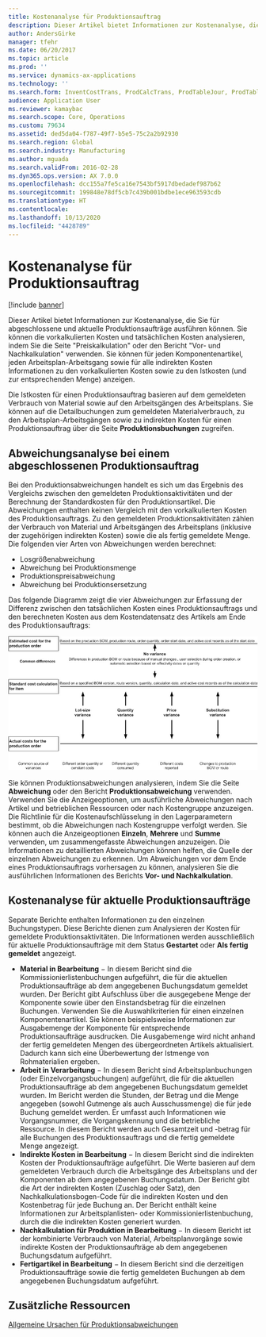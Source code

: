 ```yaml
---
title: Kostenanalyse für Produktionsauftrag
description: Dieser Artikel bietet Informationen zur Kostenanalyse, die Sie für abgeschlossene und aktuelle Produktionsaufträge ausführen können. Sie können die vorkalkulierten Kosten und tatsächlichen Kosten analysieren, indem Sie die Seite "Preiskalkulation" oder den Bericht "Vor- und Nachkalkulation" verwenden. Sie können für jeden Komponentenartikel, jeden Arbeitsplan-Arbeitsgang sowie für alle indirekten Kosten Informationen zu den vorkalkulierten Kosten sowie zu den Istkosten (und zur entsprechenden Menge) anzeigen.
author: AndersGirke
manager: tfehr
ms.date: 06/20/2017
ms.topic: article
ms.prod: ''
ms.service: dynamics-ax-applications
ms.technology: ''
ms.search.form: InventCostTrans, ProdCalcTrans, ProdTableJour, ProdTableListPage, ProdSetupHistoricalCost
audience: Application User
ms.reviewer: kamaybac
ms.search.scope: Core, Operations
ms.custom: 79634
ms.assetid: ded5da04-f787-49f7-b5e5-75c2a2b92930
ms.search.region: Global
ms.search.industry: Manufacturing
ms.author: mguada
ms.search.validFrom: 2016-02-28
ms.dyn365.ops.version: AX 7.0.0
ms.openlocfilehash: dcc155a7fe5ca16e7543bf5917dbedadef987b62
ms.sourcegitcommit: 199848e78df5cb7c439b001bdbe1ece963593cdb
ms.translationtype: HT
ms.contentlocale: 
ms.lasthandoff: 10/13/2020
ms.locfileid: "4428789"
---
```

# <a name="production-order-cost-analysis"></a>Kostenanalyse für Produktionsauftrag

[!include [banner](../includes/banner.md)]

Dieser Artikel bietet Informationen zur Kostenanalyse, die Sie für abgeschlossene und aktuelle Produktionsaufträge ausführen können. Sie können die vorkalkulierten Kosten und tatsächlichen Kosten analysieren, indem Sie die Seite "Preiskalkulation" oder den Bericht "Vor- und Nachkalkulation" verwenden. Sie können für jeden Komponentenartikel, jeden Arbeitsplan-Arbeitsgang sowie für alle indirekten Kosten Informationen zu den vorkalkulierten Kosten sowie zu den Istkosten (und zur entsprechenden Menge) anzeigen.

Die Istkosten für einen Produktionsauftrag basieren auf dem gemeldeten Verbrauch von Material sowie auf den Arbeitsgängen des Arbeitsplans. Sie können auf die Detailbuchungen zum gemeldeten Materialverbrauch, zu den Arbeitsplan-Arbeitsgängen sowie zu indirekten Kosten für einen Produktionsauftrag über die Seite **Produktionsbuchungen** zugreifen.

## <a name="variance-analysis-for-a-completed-production-order"></a>Abweichungsanalyse bei einem abgeschlossenen Produktionsauftrag
Bei den Produktionsabweichungen handelt es sich um das Ergebnis des Vergleichs zwischen den gemeldeten Produktionsaktivitäten und der Berechnung der Standardkosten für den Produktionsartikel. Die Abweichungen enthalten keinen Vergleich mit den vorkalkulierten Kosten des Produktionsauftrags. Zu den gemeldeten Produktionsaktivitäten zählen der Verbrauch von Material und Arbeitsgängen des Arbeitsplans (inklusive der zugehörigen indirekten Kosten) sowie die als fertig gemeldete Menge. Die folgenden vier Arten von Abweichungen werden berechnet:

-   Losgrößenabweichung
-   Abweichung bei Produktionsmenge
-   Produktionspreisabweichung
-   Abweichung bei Produktionsersetzung

Das folgende Diagramm zeigt die vier Abweichungen zur Erfassung der Differenz zwischen den tatsächlichen Kosten eines Produktionsauftrags und den berechneten Kosten aus dem Kostendatensatz des Artikels am Ende des Produktionsauftrags: 

![Abweichungen, die Unterschiede bei einem abgeschlossenen Produktionsauftrag berücksichtigen](./media/control.jpg) 

Sie können Produktionsabweichungen analysieren, indem Sie die Seite **Abweichung** oder den Bericht **Produktionsabweichung** verwenden. Verwenden Sie die Anzeigeoptionen, um ausführliche Abweichungen nach Artikel und betrieblichen Ressourcen oder nach Kostengruppe anzuzeigen. Die Richtlinie für die Kostenaufschlüsselung in den Lagerparametern bestimmt, ob die Abweichungen nach Kostengruppe verfolgt werden. Sie können auch die Anzeigeoptionen **Einzeln**, **Mehrere** und **Summe** verwenden, um zusammengefasste Abweichungen anzuzeigen. Die Informationen zu detaillierten Abweichungen können helfen, die Quelle der einzelnen Abweichungen zu erkennen. Um Abweichungen vor dem Ende eines Produktionsauftrags vorhersagen zu können, analysieren Sie die ausführlichen Informationen des Berichts **Vor- und Nachkalkulation**.

## <a name="cost-analysis-for-current-production-orders"></a>Kostenanalyse für aktuelle Produktionsaufträge
Separate Berichte enthalten Informationen zu den einzelnen Buchungstypen. Diese Berichte dienen zum Analysieren der Kosten für gemeldete Produktionsaktivitäten. Die Informationen werden ausschließlich für aktuelle Produktionsaufträge mit dem Status **Gestartet** oder  **Als fertig gemeldet** angezeigt.

-   **Material in Bearbeitung** − In diesem Bericht sind die Kommissionierlistenbuchungen aufgeführt, die für die aktuellen Produktionsaufträge ab dem angegebenen Buchungsdatum gemeldet wurden. Der Bericht gibt Aufschluss über die ausgegebene Menge der Komponente sowie über den Einstandsbetrag für die einzelnen Buchungen. Verwenden Sie die Auswahlkriterien für einen einzelnen Komponentenartikel. Sie können beispielsweise Informationen zur Ausgabemenge der Komponente für entsprechende Produktionsaufträge ausdrucken. Die Ausgabemenge wird nicht anhand der fertig gemeldeten Mengen des übergeordneten Artikels aktualisiert. Dadurch kann sich eine Überbewertung der Istmenge von Rohmaterialien ergeben.
-   **Arbeit in Verarbeitung** − In diesem Bericht sind Arbeitsplanbuchungen (oder Einzelvorgangsbuchungen) aufgeführt, die für die aktuellen Produktionsaufträge ab dem angegebenen Buchungsdatum gemeldet wurden. Im Bericht werden die Stunden, der Betrag und die Menge angegeben (sowohl Gutmenge als auch Ausschussmenge) die für jede Buchung gemeldet werden. Er umfasst auch Informationen wie Vorgangsnummer, die Vorgangskennung und die betriebliche Ressource. In diesem Bericht werden auch Gesamtzeit und -betrag für alle Buchungen des Produktionsauftrags und die fertig gemeldete Menge angezeigt.
-   **Indirekte Kosten in Bearbeitung** − In diesem Bericht sind die indirekten Kosten der Produktionsaufträge aufgeführt. Die Werte basieren auf dem gemeldeten Verbrauch durch die Arbeitsgänge des Arbeitsplans und der Komponenten ab dem angegebenen Buchungsdatum. Der Bericht gibt die Art der indirekten Kosten (Zuschlag oder Satz), den Nachkalkulationsbogen-Code für die indirekten Kosten und den Kostenbetrag für jede Buchung an. Der Bericht enthält keine Informationen zur Arbeitsplanlisten- oder Kommissionierlistenbuchung, durch die die indirekten Kosten generiert wurden.
-   **Nachkalkulation für Produktion in Bearbeitung** − In diesem Bericht ist der kombinierte Verbrauch von Material, Arbeitsplanvorgänge sowie indirekte Kosten der Produktionsaufträge ab dem angegebenen Buchungsdatum aufgeführt.
-   **Fertigartikel in Bearbeitung** − In diesem Bericht sind die derzeitigen Produktionsaufträge sowie die fertig gemeldeten Buchungen ab dem angegebenen Buchungsdatum aufgeführt.


<a name="additional-resources"></a>Zusätzliche Ressourcen
--------

[Allgemeine Ursachen für Produktionsabweichungen](common-sources-of-production-variances.md)



